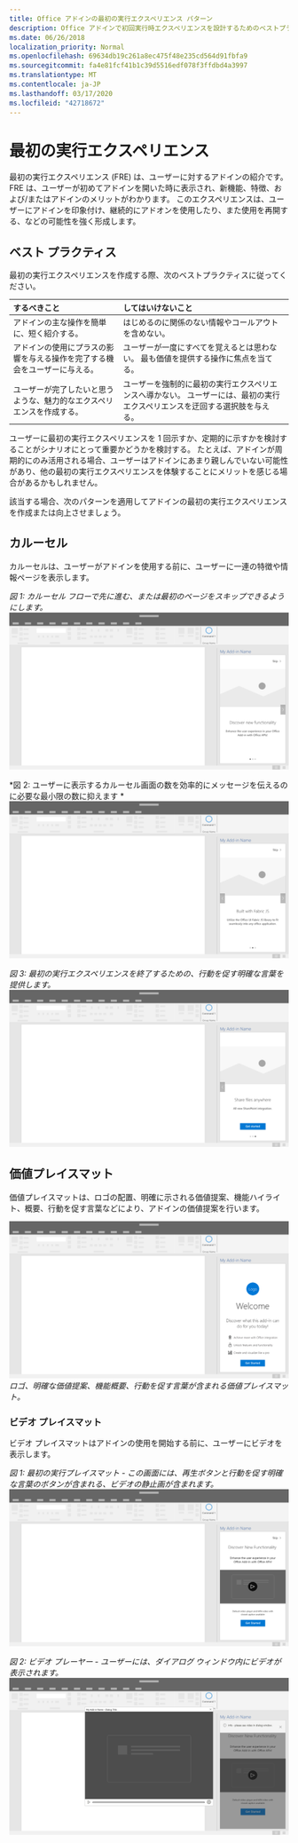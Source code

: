 ```yaml
---
title: Office アドインの最初の実行エクスペリエンス パターン
description: Office アドインで初回実行時エクスペリエンスを設計するためのベストプラクティスについて説明します。
ms.date: 06/26/2018
localization_priority: Normal
ms.openlocfilehash: 69634db19c261a8ec475f48e235cd564d91fbfa9
ms.sourcegitcommit: fa4e81fcf41b1c39d5516edf078f3ffdbd4a3997
ms.translationtype: MT
ms.contentlocale: ja-JP
ms.lasthandoff: 03/17/2020
ms.locfileid: "42718672"
---
```

# <a name="first-run-experience-patterns"></a>最初の実行エクスペリエンス

最初の実行エクスペリエンス (FRE) は、ユーザーに対するアドインの紹介です。 FRE は、ユーザーが初めてアドインを開いた時に表示され、新機能、特徴、および/またはアドインのメリットがわかります。 このエクスペリエンスは、ユーザーにアドインを印象付け、継続的にアドオンを使用したり、また使用を再開する、などの可能性を強く形成します。

## <a name="best-practices"></a>ベスト プラクティス


最初の実行エクスペリエンスを作成する際、次のベストプラクティスに従ってください。

|するべきこと|してはいけないこと|
|:------|:------|
|アドインの主な操作を簡単に、短く紹介する。 | はじめるのに関係のない情報やコールアウトを含めない。
|アドインの使用にプラスの影響を与える操作を完了する機会をユーザーに与える。 | ユーザーが一度にすべてを覚えるとは思わない。 最も価値を提供する操作に焦点を当てる。
|ユーザーが完了したいと思うような、魅力的なエクスペリエンスを作成する。 | ユーザーを強制的に最初の実行エクスペリエンスへ導かない。 ユーザーには、最初の実行エクスペリエンスを迂回する選択肢を与える。 |



ユーザーに最初の実行エクスペリエンスを 1 回示すか、定期的に示すかを検討することがシナリオにとって重要かどうかを検討する。 たとえば、アドインが周期的にのみ活用される場合、ユーザーはアドインにあまり親しんでいない可能性があり、他の最初の実行エクスペリエンスを体験することにメリットを感じる場合があるかもしれません。



該当する場合、次のパターンを適用してアドインの最初の実行エクスペリエンスを作成または向上させましょう。



## <a name="carousel"></a>カルーセル


カルーセルは、ユーザーがアドインを使用する前に、ユーザーに一連の特徴や情報ページを表示します。

*図 1: カルーセル フローで先に進む、または最初のページをスキップできるようにします。* 
![最初の実行 - カルーセル - デスクトップ作業ウィンドウの仕様](../images/add-in-FRE-step-1.png)



*図 2: ユーザーに表示するカルーセル画面の数を効率的にメッセージを伝えるのに必要な最小限の数に抑えます *
![最初の実行 - カルーセル - デスクトップ作業ウィンドウの仕様](../images/add-in-FRE-step-2.png)


*図 3: 最初の実行エクスペリエンスを終了するための、行動を促す明確な言葉を提供します。* 
![最初の実行 - カルーセル - デスクトップ作業ウィンドウの仕様](../images/add-in-FRE-step-3.png)



## <a name="value-placemat"></a>価値プレイスマット

価値プレイスマットは、ロゴの配置、明確に示される価値提案、機能ハイライト、概要、行動を促す言葉などにより、アドインの価値提案を行います。



![最初の実行 - 価値プレイスマット - デスクトップ作業ウィンドウの仕様](../images/add-in-FRE-value.png)
*ロゴ、明確な価値提案、機能概要、行動を促す言葉が含まれる価値プレイスマット。*


### <a name="video-placemat"></a>ビデオ プレイスマット

ビデオ プレイスマットはアドインの使用を開始する前に、ユーザーにビデオを表示します。


*図 1: 最初の実行プレイスマット - この画面には、再生ボタンと行動を促す明確な言葉のボタンが含まれる、ビデオの静止画が含まれます。*![ビデオ プレイスマット - デスクトップ作業ウィンドウの仕様](../images/add-in-FRE-video.png)



*図 2: ビデオ プレーヤー - ユーザーには、ダイアログ ウィンドウ内にビデオが表示されます。* 
![ビデオ プレイスマット - デスクトップ作業ウィンドウの仕様](../images/add-in-FRE-video-dialog.png)
